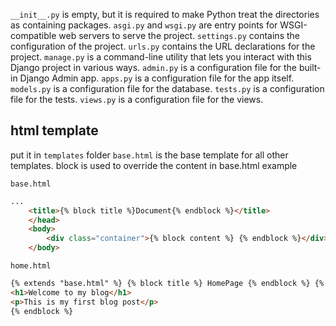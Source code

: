 `__init__.py` is empty, but it is required to make Python treat the directories as containing packages.
`asgi.py` and `wsgi.py` are entry points for WSGI-compatible web servers to serve the project.
`settings.py` contains the configuration of the project.
`urls.py` contains the URL declarations for the project.
`manage.py` is a command-line utility that lets you interact with this Django project in various ways.
`admin.py` is a configuration file for the built-in Django Admin app.
`apps.py` is a configuration file for the app itself.
`models.py` is a configuration file for the database.
`tests.py` is a configuration file for the tests.
`views.py` is a configuration file for the views.

## html template

put it in `templates` folder
`base.html` is the base template for all other templates.
block is used to override the content in base.html
example

`base.html`

```html
...
    <title>{% block title %}Document{% endblock %}</title>
    </head>
    <body>
        <div class="container">{% block content %} {% endblock %}</div>
    </body>
```

`home.html`

```html
{% extends "base.html" %} {% block title %} HomePage {% endblock %} {% block content %}
<h1>Welcome to my blog</h1>
<p>This is my first blog post</p>
{% endblock %}
```
